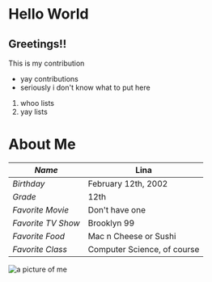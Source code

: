 # Hello World

## Greetings!!

This is my contribution

* yay contributions
* seriously i don't know what to put here

1. whoo lists
2. yay lists

# About Me
|*Name*|Lina|
|---|---|
|*Birthday*|February 12th, 2002|
|*Grade*|12th|
|*Favorite Movie*|Don't have one|
|*Favorite TV Show*|Brooklyn 99|
|*Favorite Food*|Mac n Cheese or Sushi|
|*Favorite Class*|Computer Science, of course|

![a picture of me](https://pbs.twimg.com/profile_images/942822554988830720/2X56OOiI_400x400.jpg "It me!")
